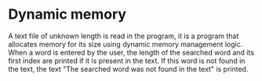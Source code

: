 # Dynamic memory
A text file of unknown length is read in the program, it is a program that allocates memory for its size using dynamic memory management logic. When a word is entered by the user, the length of the searched word and its first index are printed if it is present in the text. If this word is not found in the text, the text "The searched word was not found in the text" is printed.
